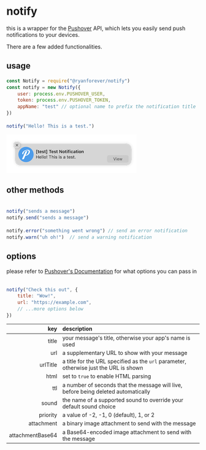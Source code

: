 # notify
this is a wrapper for the [Pushover](https://pushover.net) API, which lets you easily send push notifications to your devices.

There are a few added functionalities.

## usage
```javascript
const Notify = require("@ryanforever/notify")
const notify = new Notify({
    user: process.env.PUSHOVER_USER,
    token: process.env.PUSHOVER_TOKEN,
    appName: "test" // optional name to prefix the notification title
})

notify("Hello! This is a test.")
```

![notification](https://github.com/ryanfarber/notify/blob/8e87e75d23c535740b3dee38713dcb74af9346df/images/screenshot.png?raw=true)

## other methods
```javascript

notify("sends a message")
notify.send("sends a message")

notify.error("something went wrong") // send an error notification
notify.warn("uh oh!")  // send a warning notification
```

## options
please refer to [Pushover's Documentation](https://pushover.net/api) for what options you can pass in

```javascript

notify("Check this out", {
    title: "Wow!",
    url: "https://example.com",
    // ...more options below
})
```

| key | description |
| ---: | :---   |
| title     |  your message's title, otherwise your app's name is used |
| url       | a supplementary URL to show with your message |
| urlTitle  | a title for the URL specified as the `url` parameter, otherwise just the URL is shown |
| html      | set to `true` to enable HTML parsing |
| ttl       | a number of seconds that the message will live, before being deleted automatically |
| sound     | the name of a supported sound to override your default sound choice |
| priority | a value of -2, -1, 0 (default), 1, or 2 |
| attachment | a binary image attachment to send with the message |
| attachmentBase64 | a Base64-encoded image attachment to send with the message |
